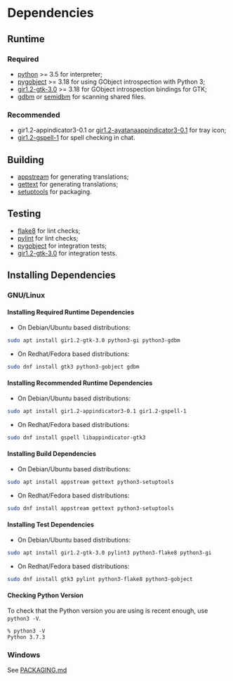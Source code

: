 # Dependencies

## Runtime

### Required

- [python](https://www.python.org/) >= 3.5 for interpreter;
- [pygobject](https://pygobject.readthedocs.io/en/latest/getting_started.html) >= 3.18 for using GObject introspection with Python 3;
- [gir1.2-gtk-3.0](https://www.gtk.org/) >= 3.18 for GObject introspection bindings for GTK;
- [gdbm](https://www.gnu.org.ua/software/gdbm/) or [semidbm](https://semidbm.readthedocs.io/en/latest/) for scanning shared files.

### Recommended

- gir1.2-appindicator3-0.1 or [gir1.2-ayatanaappindicator3-0.1](https://lazka.github.io/pgi-docs/AyatanaAppIndicator3-0.1/index.html) for tray icon;
- [gir1.2-gspell-1](https://lazka.github.io/pgi-docs/Gspell-1/index.html) for spell checking in chat.

## Building

- [appstream](https://www.freedesktop.org/wiki/Distributions/AppStream/) for generating translations;
- [gettext](https://www.gnu.org/software/gettext/) for generating translations;
- [setuptools](https://setuptools.readthedocs.io/en/latest/) for packaging.

## Testing

- [flake8](https://flake8.pycqa.org/en/latest/) for lint checks;
- [pylint](https://www.pylint.org/) for lint checks;
- [pygobject](https://pygobject.readthedocs.io/en/latest/getting_started.html) for integration tests;
- [gir1.2-gtk-3.0](https://www.gtk.org/) for integration tests.

## Installing Dependencies

### GNU/Linux

#### Installing Required Runtime Dependencies

- On Debian/Ubuntu based distributions:

```sh
sudo apt install gir1.2-gtk-3.0 python3-gi python3-gdbm
```

- On Redhat/Fedora based distributions:

```sh
sudo dnf install gtk3 python3-gobject gdbm
```

#### Installing Recommended Runtime Dependencies

- On Debian/Ubuntu based distributions:

```sh
sudo apt install gir1.2-appindicator3-0.1 gir1.2-gspell-1
```

- On Redhat/Fedora based distributions:

```sh
sudo dnf install gspell libappindicator-gtk3
```

#### Installing Build Dependencies

- On Debian/Ubuntu based distributions:

```sh
sudo apt install appstream gettext python3-setuptools
```

- On Redhat/Fedora based distributions:

```sh
sudo dnf install appstream gettext python3-setuptools
```

#### Installing Test Dependencies

- On Debian/Ubuntu based distributions:

```sh
sudo apt install gir1.2-gtk-3.0 pylint3 python3-flake8 python3-gi
```

- On Redhat/Fedora based distributions:

```sh
sudo dnf install gtk3 pylint python3-flake8 python3-gobject
```

#### Checking Python Version

To check that the Python version you are using is recent enough, use `python3 -V`.

```console
% python3 -V
Python 3.7.3
```

### Windows
See [PACKAGING.md](PACKAGING.md#windows)

